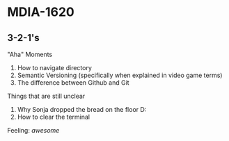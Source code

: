 # MDIA-1620

**3-2-1's**
-----------
"Aha" Moments
1. How to navigate directory
2. Semantic Versioning (specifically when explained in video game terms)
3. The difference between Github and Git

Things that are still unclear
1. Why Sonja dropped the bread on the floor D:
2. How to clear the terminal

Feeling: *awesome*

